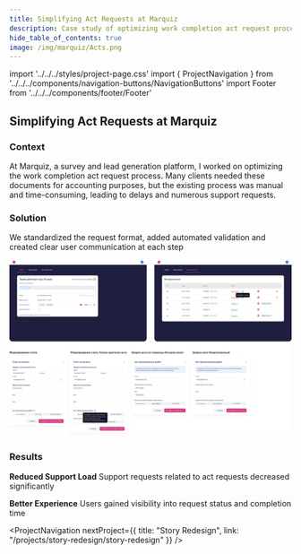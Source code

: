 ```yaml
---
title: Simplifying Act Requests at Marquiz
description: Case study of optimizing work completion act request process at Marquiz
hide_table_of_contents: true
image: /img/marquiz/Acts.png
---
```


import '../../../styles/project-page.css'
import { ProjectNavigation } from '../../../components/navigation-buttons/NavigationButtons'
import Footer from '../../../components/footer/Footer'

<article>
<div className="container">

 
  # Simplifying Act Requests at Marquiz

<section className="section-margin">

### Context

At Marquiz, a survey and lead generation platform, I worked on optimizing the work completion act request process. Many clients needed these documents for accounting purposes, but the existing process was manual and time-consuming, leading to delays and numerous support requests.
</section>

<section className="section-margin">

### Solution
We standardized the request format, added automated validation
and created clear user communication at each step

<img src="/img/marquiz/Acts.png" alt="New act request interface" className="image"/>

</section>

<section className="section-margin">

### Results
<div>

   **Reduced Support Load**
  Support requests related to act requests decreased significantly


 
   **Better Experience**
  Users gained visibility into request status and completion time

</div>
</section>

<ProjectNavigation nextProject={{ title: "Story Redesign", link: "/projects/story-redesign/story-redesign" }} />

</div>
</article>
<Footer />